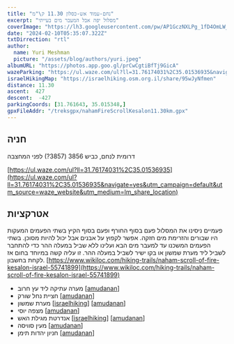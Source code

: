 ```yaml
---
title: "נחם-עמוד אש-כסלון 11.30 ק\"מ"
excerpt: "מסלול יפה אבל המעבר מים בעייתי"
coverImage: "https://lh3.googleusercontent.com/pw/AP1GczNXLPg_1fD4OmLW_CcZOul9d7oeVL_Xazxskt-vKgFKtqWuWm-P3__6UfhsLZ6akkD_ghK2eTWjjnXGVY6X7JdmtAA9gzZ8PZttUcEEKoz4RK5CPwyH=w1300-h630"
date: "2024-02-10T05:35:07.322Z"
txtDirrection: "rtl"
author:
  name: Yuri Meshman
  picture: "/assets/blog/authors/yuri.jpeg"
albumURL: "https://photos.app.goo.gl/prCwCgtiBfTj9GicA"
wazeParking: "https://ul.waze.com/ul?ll=31.76174031%2C35.01536935&navigate=yes&utm_campaign=default&utm_source=waze_website&utm_medium=lm_share_location"
israelHikingMap: "https://israelhiking.osm.org.il/share/95wJyNfmen"
distance: 11.30
ascent:  427 
descent:  -427 
parkingCoords: [31.761643, 35.015348,]
gpxFileAddr: "/treksgpx/nahamFireScrollKesalon11.30km.gpx"
---
```



## חניה
 דרומית לנחם, כביש 3856 (3857?) לפני המחצבה 

[https://ul.waze.com/ul?ll=31.76174031%2C35.01536935](https://ul.waze.com/ul?ll=31.76174031%2C35.01536935&navigate=yes&utm_campaign=default&utm_source=waze_website&utm_medium=lm_share_location)

## אטרקציות
פעמיים ניסינו את המסלול פעם בסוף החורף ופעם בסוף הקיץ בשתי הפעמים המעקות היו שבורים והזרימת מים חזקה. אפשר לקפוץ על אבנים אבל יכול להיות מסוכן. בשתי הפעמים המשכנו עד למעבר מים הבא ועלינו ללא שביל במעלה ההר כדי להתחבר לשביל ליד מערת שמשון או בקו ישיר לשביל במעלה ההר. זו עליה קשה במיוחד בחום אז לקחת בחשבון. 
[https://www.wikiloc.com/hiking-trails/naham-scroll-of-fire-kesalon-israel-55741899](https://www.wikiloc.com/hiking-trails/naham-scroll-of-fire-kesalon-israel-55741899)
- מערה עתיקה ליד עץ חרוב \[[amudanan](https://amudanan.co.il/#!wiki=P29493)\]
- חציית נחל שורק \[[amudanan](https://amudanan.co.il/#!wiki=P406210)\]
- מערת שמשון \[[israelhiking](https://israelhiking.osm.org.il/poi/OSM/node_961541361)\] \[[amudanan](https://amudanan.co.il/#!wiki=P866319)\]
- מצפה יוסי \[[amudanan](https://amudanan.co.il/#!wiki=P995830)\]
- אנדרטת מגילת האש \[[israelhiking](https://israelhiking.osm.org.il/poi/OSM/node_1643318912)\] \[[amudanan](https://amudanan.co.il/#!wiki=P403808)\]
- מעין סוויסה \[[amudanan](https://amudanan.co.il/#!wiki=P764156)\]
- חניון יהדות תימן \[[amudanan](https://amudanan.co.il/#!wiki=P517754)\]